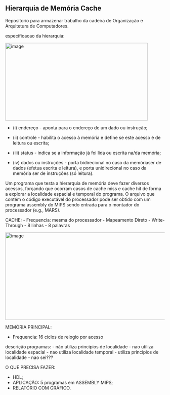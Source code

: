 ## Hierarquia de Memória Cache
Repositorio para armazenar trabalho da cadeira de Organização e Arquitetura de Computadores.

especificacao da hierarquia:

<img width="450" height="245" alt="image" src="https://github.com/user-attachments/assets/bef884db-0b65-449d-bb8b-ec7e860833b0" />

- (i) endereço - aponta para o endereço de um dado ou instrução;
  
- (ii) controle - habilita o acesso à memória e define se este acesso é de leitura ou escrita;
  
- (iii) status - indica se a informação já foi lida ou escrita na/da memória;

- (iv) dados ou instruções - porta bidirecional no caso da memóriaser de dados (efetua escrita e leitura), e porta unidirecional no caso da memória ser de instruções (só leitura).

Um programa que testa a hierarquia de memória deve fazer diversos acessos, forçando que ocorram casos de cache miss e cache hit de forma a explorar a localidade espacial e temporal do programa. O arquivo que contém o código executável do processador pode ser obtido com um programa assembly do MIPS sendo entrada para o montador do processador (e.g., MARS).

CACHE:
    - Frequencia: mesma do processador
    - Mapeamento Direto 
    - Write-Through
    - 8 linhas
    - 8 palavras

<img width="542" height="276" alt="image" src="https://github.com/user-attachments/assets/98ed2e4e-309c-40a2-95fb-adb006452ab2" />

MEMÓRIA PRINCIPAL:
   - Frequencia: 16 ciclos de relogio por acesso

descrição programas:
    - não utiliza principios de localidade
    - nao utiliza localidade espacial
    - nao utiliza localidade temporal
    - utiliza principios de localidade
    - nao sei???

O QUE PRECISA FAZER:
  - HDL;
  - APLICAÇÂO: 5 programas em ASSEMBLY MIPS;
  - RELATÓRIO COM GRÁFICO.
